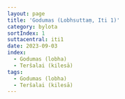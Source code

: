 ```yaml
---
layout: page
title: 'Godumas (Lobhsuttaṃ, Iti 1)'
category: bylota
sortIndex: 1
suttacentral: iti1
date: 2023-09-03
index: 
  - Godumas (lobha)
  - Teršalai (kilesā)
tags:
  - Godumas (lobha)
  - Teršalai (kilesā)
---
```

